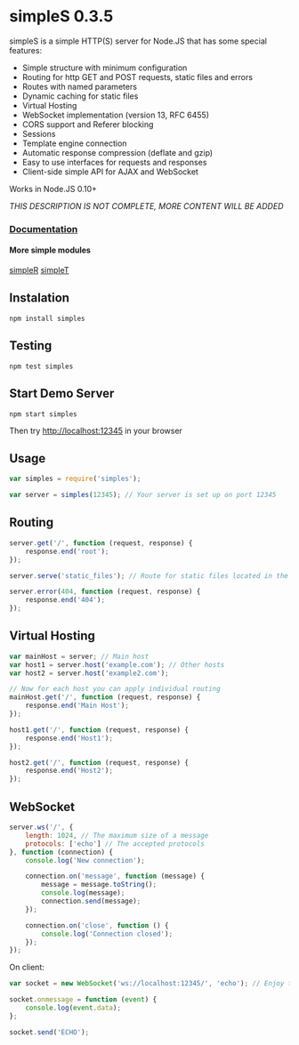 # simpleS 0.3.5

simpleS is a simple HTTP(S) server for Node.JS that has some special features:

- Simple structure with minimum configuration
- Routing for http GET and POST requests, static files and errors
- Routes with named parameters
- Dynamic caching for static files
- Virtual Hosting
- WebSocket implementation (version 13, RFC 6455)
- CORS support and Referer blocking
- Sessions
- Template engine connection
- Automatic response compression (deflate and gzip)
- Easy to use interfaces for requests and responses
- Client-side simple API for AJAX and WebSocket

Works in Node.JS 0.10+

*THIS DESCRIPTION IS NOT COMPLETE, MORE CONTENT WILL BE ADDED*

### [Documentation](https://github.com/micnic/simpleS/wiki/Documentation "simpleS Documentation")

#### More simple modules
[simpleR](http://micnic.github.com/simpleR/)
[simpleT](http://micnic.github.com/simpleT/)

## Instalation

	npm install simples

## Testing

	npm test simples

## Start Demo Server

	npm start simples

Then try [http://localhost:12345](http://localhost:12345) in your browser

## Usage

```javascript
var simples = require('simples');

var server = simples(12345); // Your server is set up on port 12345
```

## Routing

```javascript
server.get('/', function (request, response) {
	response.end('root');
});

server.serve('static_files'); // Route for static files located in the folder "static_files"

server.error(404, function (request, response) {
	response.end('404');
});
```

## Virtual Hosting

```javascript
var mainHost = server; // Main host
var host1 = server.host('example.com'); // Other hosts
var host2 = server.host('example2.com');

// Now for each host you can apply individual routing
mainHost.get('/', function (request, response) {
	response.end('Main Host');
});

host1.get('/', function (request, response) {
	response.end('Host1');
});

host2.get('/', function (request, response) {
	response.end('Host2');
});
```

## WebSocket

```javascript
server.ws('/', {
	length: 1024, // The maximum size of a message
	protocols: ['echo'] // The accepted protocols
}, function (connection) {
	console.log('New connection');

	connection.on('message', function (message) {
		message = message.toString();
		console.log(message);
		connection.send(message);
	});

	connection.on('close', function () {
		console.log('Connection closed');
	});
});
```

On client:

```javascript
var socket = new WebSocket('ws://localhost:12345/', 'echo'); // Enjoy the real-time connection

socket.onmessage = function (event) {
	console.log(event.data);
};

socket.send('ECHO');
```